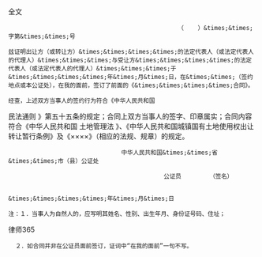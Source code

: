 
 全文



                                                    （    ）&times;&times;字第&times;&times;号

    兹证明出让方（或转让方）&times;&times;&times;&times;的法定代表人（或法定代表人的代理人）&times;&times;&times;与受让方&times;&times;&times;&times;的法定代表人（或法定代表人的代理人）&times;&times;&times;于&times;&times;&times;&times;年&times;月&times;日，在&times;&times;（签约地点或本公证处），在我的面前，签订了前面的《&times;&times;&times;&times;合同》。

    经查，上述双方当事人的签约行为符合《中华人民共和国
民法通则
》第五十五条的规定；合同上双方当事人的签字、印章属实；合同内容符合《中华人民共和国
土地管理法
》、《中华人民共和国城镇国有土地使用权出让转让暂行条例》及《&times;&times;&times;&times;》（相应的法规、规章）的规定。

                                    中华人民共和国&times;&times;省&times;&times;市（县）公证处

                                                公证员        （签名）

                                                    &times;&times;&times;&times;年&times;月&times;日

    注：１．当事人为自然人的，应写明其姓名、性别、出生年月、身份证号码、住址；





 
律师365






      ２．如合同并非在公证员面前签订，证词中“在我的面前”一句不写。 


 

 
 
 
 
 
  


  
 

  


  


  
 
 
 
 

